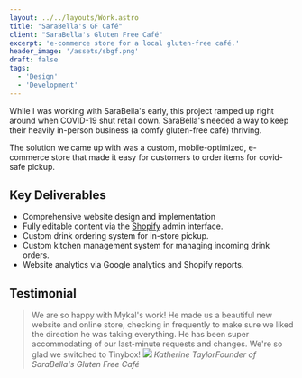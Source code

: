 ```yaml
---
layout: ../../layouts/Work.astro
title: "SaraBella's GF Café"
client: "SaraBella's Gluten Free Café"
excerpt: 'e-commerce store for a local gluten-free café.'
header_image: '/assets/sbgf.png'
draft: false
tags:
  - 'Design'
  - 'Development'
---
```


While I was working with SaraBella's early, this project ramped up right around when COVID-19 shut retail down. SaraBella's needed a way to keep their heavily in-person business (a comfy gluten-free café) thriving.

The solution we came up with was a custom, mobile-optimized, e-commerce store that made it easy for customers to order items for covid-safe pickup.

## Key Deliverables

- Comprehensive website design and implementation
- Fully editable content via the [Shopify](https://shopify.com) admin interface.
- Custom drink ordering system for in-store pickup.
- Custom kitchen management system for managing incoming drink orders.
- Website analytics via Google analytics and Shopify reports.

## Testimonial

> We are so happy with Mykal's work! He made us a beautiful new website and online store, checking in frequently to make sure we liked the direction he was taking everything. He has been super accommodating of our last-minute requests and changes. We're so glad we switched to Tinybox!
> <cite>
> <img loading="lazy" src="/assets/testimonials/sbgf-katherine.jpg" />
> <i>Katherine Taylor<span>Founder of SaraBella's Gluten Free Café</span></i>
> </cite>
